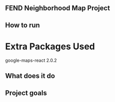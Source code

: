 ## FEND Neighborhood Map Project

## How to run


# Extra Packages Used

google-maps-react 2.0.2

## What does it do

## Project goals